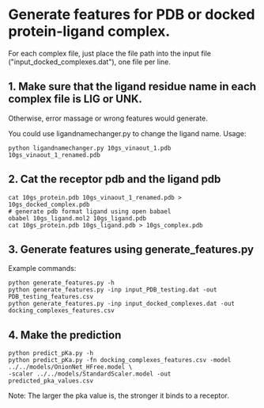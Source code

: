 # Generate features for PDB or docked protein-ligand complex. 

For each complex file, just place the file path into the input 
file ("input_docked_complexes.dat"), one file per line.

## 1. Make sure that the ligand residue name in each complex file is LIG or UNK. 
Otherwise, error massage or wrong features would generate.

You could use ligandnamechanger.py to change the ligand name.
Usage:

    python ligandnamechanger.py 10gs_vinaout_1.pdb 10gs_vinaout_1_renamed.pdb

## 2. Cat the receptor pdb and the ligand pdb

    cat 10gs_protein.pdb 10gs_vinaout_1_renamed.pdb > 10gs_docked_complex.pdb
    # generate pdb format ligand using open babael
    obabel 10gs_ligand.mol2 10gs_ligand.pdb
    cat 10gs_protein.pdb 10gs_ligand.pdb > 10gs_complex.pdb

## 3. Generate features using generate_features.py
Example commands:
    
    python generate_features.py -h
    python generate_features.py -inp input_PDB_testing.dat -out PDB_testing_features.csv
    python generate_features.py -inp input_docked_complexes.dat -out docking_complexes_features.csv

## 4. Make the prediction

    python predict_pKa.py -h
    python predict_pKa.py -fn docking_complexes_features.csv -model ../../models/OnionNet_HFree.model \
    -scaler ../../models/StandardScaler.model -out predicted_pka_values.csv

Note: The larger the pka value is, the stronger it binds to a receptor.
